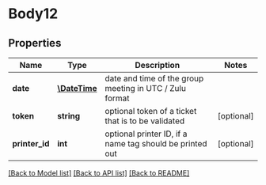 # Body12

## Properties
Name | Type | Description | Notes
------------ | ------------- | ------------- | -------------
**date** | [**\DateTime**](\DateTime.md) | date and time of the group meeting in UTC / Zulu format | 
**token** | **string** | optional token of a ticket that is to be validated | [optional] 
**printer_id** | **int** | optional printer ID, if a name tag should be printed out | [optional] 

[[Back to Model list]](../../README.md#documentation-for-models) [[Back to API list]](../../README.md#documentation-for-api-endpoints) [[Back to README]](../../README.md)

